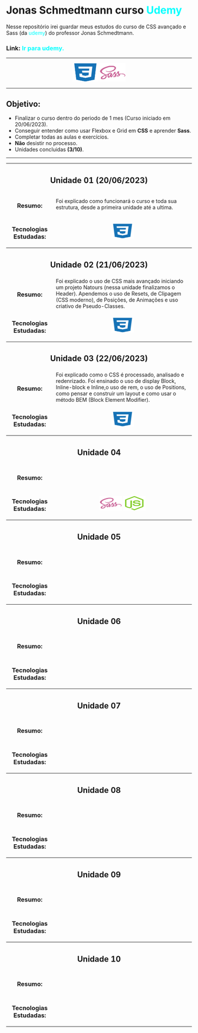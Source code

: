 # Jonas Schmedtmann curso <span style="color: cyan">Udemy</span>
Nesse repositório irei guardar meus estudos do curso de CSS avançado e Sass (da <span style="color: cyan">udemy</span>) do professor Jonas Schmedtmann.

### Link: <a href="https://www.udemy.com/course/advanced-css-and-sass/" target="_blank" style="text-decoration: none; color: cyan;">Ir para udemy.</a>

<hr>

<div width = '100%' align='center'>
  <img alt="Gustavo-CSS" height="50" width="70" src="https://raw.githubusercontent.com/devicons/devicon/master/icons/css3/css3-plain.svg">
  <img alt="Gustavo-SASS" height="50" width="70" src="https://raw.githubusercontent.com/devicons/devicon/master/icons/sass/sass-original.svg">
</div>

<hr>

## Objetivo:
- Finalizar o curso dentro do periodo de 1 mes (Curso iniciado em 20/06/2023).
- Conseguir entender como usar Flexbox e Grid em <strong>CSS</strong> e aprender <strong>Sass</strong>.
- Completar todas as aulas e exercícios.
- <strong>Não</strong> desistir no processo.
- Unidades concluidas <strong>(3/10)</strong>.

<hr>
<table align='center'>
  <tr align='center'>
    <th colspan="2"><h2>Unidade 01 (20/06/2023)</h2>
     <tr>
       <td><h3 align='center'>Resumo:</h3>
       <td> Foi explicado como funcionará o curso e toda sua estrutura, desde a primeira unidade até a ultima.
     </tr>
     <tr>
       <td><h3 align='center'>Tecnologias Estudadas:</h3>
       <td align='center'> <img alt="Gustavo-CSS" height="40" width="60" src="https://raw.githubusercontent.com/devicons/devicon/master/icons/css3/css3-plain.svg">
     </tr>
  </tr>
  
  <tr align='center'>
    <th colspan="2"><h2>Unidade 02 (21/06/2023)</h2>
     <tr>
       <td><h3 align='center'>Resumo:</h3>
       <td> Foi explicado o uso de CSS mais avançado iniciando um projeto Natours (nessa unidade finalizamos o Header). Apendemos o uso de Resets, de Clipagem (CSS moderno), de Posições, de Animações e uso criativo de Pseudo-Classes.
     </tr>
     <tr>
       <td><h3 align='center'>Tecnologias Estudadas:</h3>
       <td align='center'> <img alt="Gustavo-CSS" height="40" width="60" src="https://raw.githubusercontent.com/devicons/devicon/master/icons/css3/css3-plain.svg">
     </tr>
  </tr>
  
  <tr align='center'>
    <th colspan="2"><h2>Unidade 03 (22/06/2023)</h2>
     <tr>
       <td><h3 align='center'>Resumo:</h3>
       <td> Foi explicado como o CSS é processado, analisado e redenrizado. Foi ensinado o uso de display Block, Inline-block e Inline,o uso de rem, o uso de Positions, como pensar e construir um layout e como usar o método BEM (Block Element Modifier).
     </tr>
     <tr>
       <td><h3 align='center'>Tecnologias Estudadas:</h3>
       <td align='center'> <img alt="Gustavo-CSS" height="40" width="60" src="https://raw.githubusercontent.com/devicons/devicon/master/icons/css3/css3-plain.svg">
     </tr>
  </tr>

  <tr align='center'>
    <th colspan="2"><h2>Unidade 04</h2>
     <tr>
       <td><h3 align='center'>Resumo:</h3>
       <td>
     </tr>
     <tr>
       <td><h3 align='center'>Tecnologias Estudadas:</h3>
       <td align='center'> <img alt="Gustavo-SASS" height="40" width="60" src="https://raw.githubusercontent.com/devicons/devicon/master/icons/sass/sass-original.svg"> <img alt="Gustavo-NODEJS" height="40" width="60" src="https://raw.githubusercontent.com/devicons/devicon/master/icons/nodejs/nodejs-original.svg">
     </tr>
  </tr>

  <tr align='center'>
    <th colspan="2"><h2>Unidade 05</h2>
     <tr>
       <td><h3 align='center'>Resumo:</h3>
       <td>
     </tr>
     <tr>
       <td><h3 align='center'>Tecnologias Estudadas:</h3>
       <td align='center'>
     </tr>
  </tr>
  <tr align='center'>
    <th colspan="2"><h2>Unidade 06</h2>
     <tr>
       <td><h3 align='center'>Resumo:</h3>
       <td>
     </tr>
     <tr>
       <td><h3 align='center'>Tecnologias Estudadas:</h3>
       <td align='center'>
     </tr>
  </tr>
  <tr align='center'>
    <th colspan="2"><h2>Unidade 07</h2>
     <tr>
       <td><h3 align='center'>Resumo:</h3>
       <td>
     </tr>
     <tr>
       <td><h3 align='center'>Tecnologias Estudadas:</h3>
       <td align='center'>
     </tr>
  </tr>
  <tr align='center'>
    <th colspan="2"><h2>Unidade 08</h2>
     <tr>
       <td><h3 align='center'>Resumo:</h3>
       <td>
     </tr>
     <tr>
       <td><h3 align='center'>Tecnologias Estudadas:</h3>
       <td align='center'>
     </tr>
  </tr>
  <tr align='center'>
    <th colspan="2"><h2>Unidade 09</h2>
     <tr>
       <td><h3 align='center'>Resumo:</h3>
       <td>
     </tr>
     <tr>
       <td><h3 align='center'>Tecnologias Estudadas:</h3>
       <td align='center'>
     </tr>
  </tr>
  <tr align='center'>
    <th colspan="2"><h2>Unidade 10</h2>
     <tr>
       <td><h3 align='center'>Resumo:</h3>
       <td>
     </tr>
     <tr>
       <td><h3 align='center'>Tecnologias Estudadas:</h3>
       <td align='center'>
     </tr>
  </tr>
</table>
